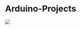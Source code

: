 # Arduino-Projects

![](https://d3c33hcgiwev3.cloudfront.net/imageAssetProxy.v1/n5sPs2ilEeWgFhIwGHWaAw_af057bda869ed0e97b8c552b52633245_logo-for-course-2.jpg?expiry=1617926400000&hmac=54eZxqBU-MlXCkfc6U3e0Bcy9iLDDAbdZOmSN0ZZbmc)
